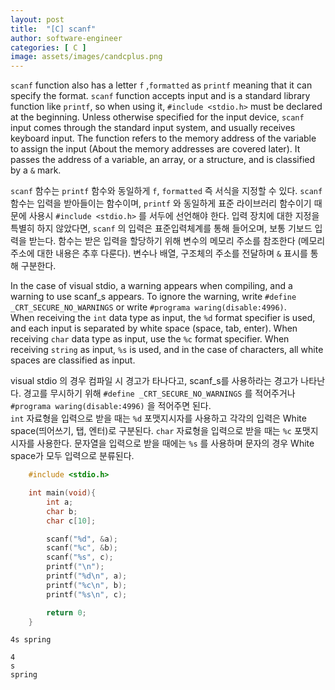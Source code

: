 ```yaml
---
layout: post
title:  "[C] scanf"
author: software-engineer
categories: [ C ]
image: assets/images/candcplus.png
---
```



`scanf` function also has a letter `f` ,`formatted` as `printf` meaning that it can specify the format. `scanf` function accepts input and is a standard library function like `printf`, so when using it, `#include <stdio.h>` must be declared at the beginning. Unless otherwise specified for the input device, `scanf` input comes through the standard input system, and usually receives keyboard input. The function refers to the memory address of the variable to assign the input (About the memory addresses are covered later). It passes the address of a variable, an array, or a structure, and is classified by a `&` mark.


`scanf` 함수는 `printf` 함수와 동일하게 `f`, `formatted` 즉 서식을 지정할 수 있다. `scanf` 함수는 입력을 받아들이는 함수이며, `printf` 와 동일하게 표준 라이브러리 함수이기 때문에 사용시 `#include <stdio.h>` 를 서두에 선언해야 한다. 입력 장치에 대한 지정을 특별히 하지 않았다면, `scanf` 의 입력은 표준입력체계를 통해 들어오며, 보통 기보드 입력을 받는다. 함수는 받은 입력을 할당하기 위해 변수의 메모리 주소를 참조한다 (메모리 주소에 대한 내용은 추후 다룬다). 변수나 배열, 구조체의 주소를 전달하며 `&` 표시를 통해 구분한다. 


In the case of visual stdio, a warning appears when compiling, and a warning to use scanf_s appears. To ignore the warning, write `#define _CRT_SECURE_NO_WARNINGS` or write `#programa waring(disable:4996)`.  
When receiving the `int` data type as input, the `%d` format specifier is used, and each input is separated by white space (space, tab, enter). When receiving `char` data type as input, use the `%c` format specifier. When receiving `string` as input, `%s` is used, and in the case of characters, all white spaces are classified as input.


visual stdio 의 경우 컴파일 시 경고가 타나다고, scanf_s를 사용하라는 경고가 나타난다. 경고를 무시하기 위해 `#define _CRT_SECURE_NO_WARNINGS` 를 적어주거나 `#programa waring(disable:4996)` 을 적어주면 된다.  
`int` 자료형을 입력으로 받을 때는 `%d` 포맷지시자를 사용하고 각각의 입력은 White space(띄어쓰기, 탭, 엔터)로 구분된다. `char` 자료형을 입력으로 받을 때는 `%c` 포맷지시자를 사용한다. 문자열을 입력으로 받을 때에는 `%s` 를 사용하며 문자의 경우 White space가 모두 입력으로 분류된다. 




```c
    #include <stdio.h>

    int main(void){
        int a;
        char b;
        char c[10];

        scanf("%d", &a);
        scanf("%c", &b);
        scanf("%s", c);
        printf("\n");
        printf("%d\n", a);
        printf("%c\n", b);
        printf("%s\n", c);

        return 0;
    }   
```


```
4s spring

4
s
spring

```



